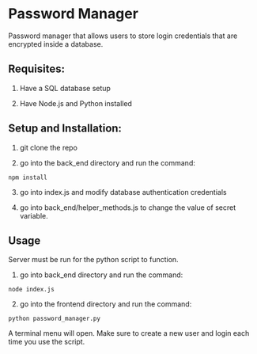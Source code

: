 # Password Manager

Password manager that allows users to store login credentials that are encrypted inside a database.

## Requisites:

1) Have a SQL database setup

2) Have Node.js and Python installed

## Setup and Installation:

1) git clone the repo

2) go into the back_end directory and run the command:

```
npm install
```

3) go into index.js and modify database authentication credentials

4) go into back_end/helper_methods.js to change the value of secret variable.

## Usage

Server must be run for the python script to function.

1) go into back_end directory and run the command:

```
node index.js
```

2) go into the frontend directory and run the command:

```
python password_manager.py
```

A terminal menu will open. Make sure to create a new user and login each time you use the script.

